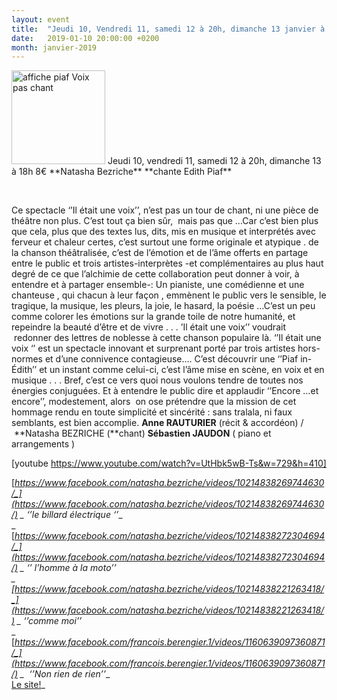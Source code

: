 ```yaml
---
layout: event
title:  "Jeudi 10, Vendredi 11, samedi 12 à 20h, dimanche 13 janvier à 18h - Natasha Bezriche chante Edith Piaf"
date:   2019-01-10 20:00:00 +0200
month: janvier-2019
---
```

<img class="alignleft size-thumbnail wp-image-5541" src="http://localhost/wpagendarts/wp-content/uploads/2018/10/affiche-piaf-voix-pas-chant.jpg?w=150" alt="affiche piaf Voix pas chant" width="150" height="150" />  
Jeudi 10, vendredi 11, samedi 12 à 20h, dimanche 13 à 18h  
8€  
**Natasha Bezriche** **chante Edith Piaf**

&nbsp;

Ce spectacle ‘’Il était une voix’’, n’est pas un tour de chant, ni une pièce de théâtre non plus. C’est tout ça bien sûr,  mais pas que …Car c’est bien plus que cela, plus que des textes lus, dits, mis en musique et interprétés avec ferveur et chaleur certes, c’est surtout une forme originale et atypique . de la chanson théâtralisée, c’est de l’émotion et de l’âme offerts en partage entre le public et trois artistes-interprètes -et complémentaires au plus haut degré de ce que l’alchimie de cette collaboration peut donner à voir, à entendre et à partager ensemble-: Un pianiste, une comédienne et une chanteuse , qui chacun à leur façon , emmènent le public vers le sensible, le tragique, la musique, les pleurs, la joie, le hasard, la poésie …C’est un peu comme colorer les émotions sur la grande toile de notre humanité, et repeindre la beauté d’être et de vivre . . . ’Il était une voix’’ voudrait  redonner des lettres de noblesse à cette chanson populaire là. ‘’Il était une voix ‘’ est un spectacle innovant et surprenant porté par trois artistes hors-normes et d’une connivence contagieuse.… C’est découvrir une ‘’Piaf in-Édith’’ et un instant comme celui-ci, c’est l’âme mise en scène, en voix et en musique . . . Bref, c’est ce vers quoi nous voulons tendre de toutes nos énergies conjuguées. Et à entendre le public dire et applaudir ‘’Encore …et encore’’, modestement, alors  on ose prétendre que la mission de cet hommage rendu en toute simplicité et sincérité : sans tralala, ni faux semblants, est bien accomplie. **Anne RAUTURIER** (récit & accordéon) /  **Natasha BEZRICHE (**chant) **Sébastien JAUDON** ( piano et arrangements )

[youtube https://www.youtube.com/watch?v=UtHbk5wB-Ts&w=729&h=410]

[_https://www.facebook.com/natasha.bezriche/videos/10214838269744630/_](https://www.facebook.com/natasha.bezriche/videos/10214838269744630/) _ ‘’le billard électrique ‘’__  
_ [_https://www.facebook.com/natasha.bezriche/videos/10214838272304694/_](https://www.facebook.com/natasha.bezriche/videos/10214838272304694/) _ ‘’ l’homme à la moto’’  
_ [_https://www.facebook.com/natasha.bezriche/videos/10214838221263418/_](https://www.facebook.com/natasha.bezriche/videos/10214838221263418/) _ ‘’comme moi’’__  
_ [_https://www.facebook.com/francois.berengier.1/videos/1160639097360871/_](https://www.facebook.com/francois.berengier.1/videos/1160639097360871/) _  ‘’Non rien de rien’’__  
[Le site!](http://www.natasha-bezriche.fr)_